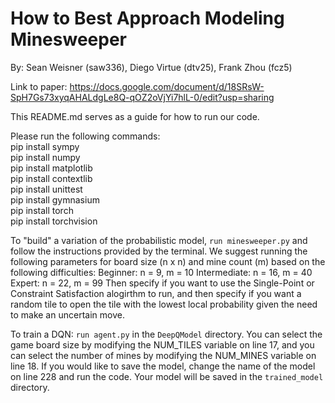 # How to Best Approach Modeling Minesweeper

By: Sean Weisner (saw336), Diego Virtue (dtv25), Frank Zhou (fcz5)

Link to paper: https://docs.google.com/document/d/18SRsW-SpH7Gs73xyqAHALdgLe8Q-qOZ2oVjYi7hlL-0/edit?usp=sharing

This README.md serves as a guide for how to run our code. 

Please run the following commands: <br>
pip install sympy <br>
pip install numpy <br>
pip install matplotlib <br>
pip install contextlib <br>
pip install unittest <br>
pip install gymnasium <br>
pip install torch <br>
pip install torchvision <br>

To "build" a variation of the probabilistic model, `run minesweeper.py` and follow the instructions provided by the terminal.
We suggest running the following parameters for board size (n x n) and mine count (m) based on the following difficulties:
Beginner: n = 9, m = 10
Intermediate: n = 16, m = 40
Expert: n = 22, m = 99
Then specify if you want to use the Single-Point or Constraint Satisfaction alogirthm to run, and then specify if you want a random tile to open the tile with the lowest local probability given the need to make an uncertain move.  

To train a DQN: `run agent.py` in the `DeepQModel` directory. You can select the game board size by modifying the NUM_TILES variable on line 17, and you can select the number of mines by modifying the NUM_MINES variable on line 18. If you would like to save the model, change the name of the model on line 228 and run the code. Your model will be saved in the `trained_model` directory.
